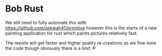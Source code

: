 # Bob Rust
We still need to fully automate this with https://github.com/sekwah41/primitive however this is the starts of a new painting application for rust which paints pictures relatively fast.

The results will get faster and higher quality re-creations as we fine-tune the code though obviously there is a limit :P
